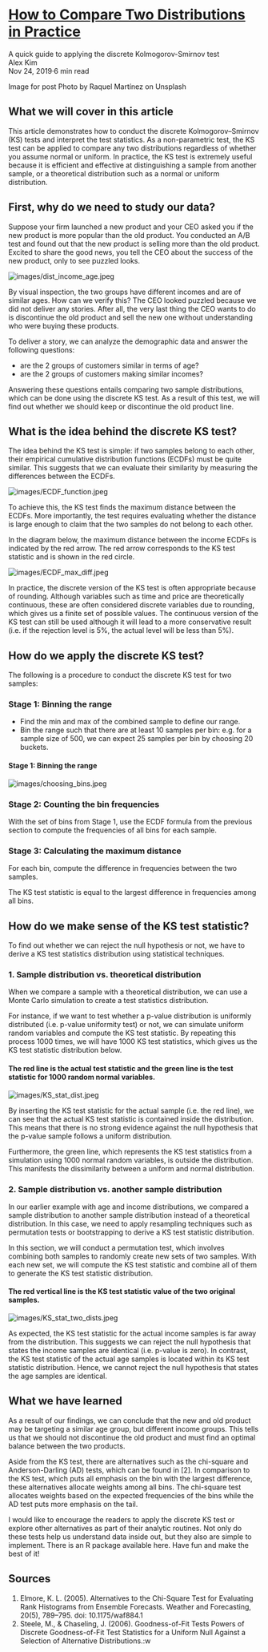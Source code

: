 # [How to Compare Two Distributions in Practice](https://towardsdatascience.com/how-to-compare-two-distributions-in-practice-8c676904a285)
A quick guide to applying the discrete Kolmogorov-Smirnov test    
Alex Kim    
Nov 24, 2019·6 min read    

Image for post
Photo by Raquel Martínez on Unsplash


## What we will cover in this article
This article demonstrates how to conduct the discrete Kolmogorov–Smirnov (KS) tests and interpret the test statistics. As a non-parametric test, the KS test can be applied to compare any two distributions regardless of whether you assume normal or uniform. In practice, the KS test is extremely useful because it is efficient and effective at distinguishing a sample from another sample, or a theoretical distribution such as a normal or uniform distribution.

## First, why do we need to study our data?
Suppose your firm launched a new product and your CEO asked you if the new product is more popular than the old product. You conducted an A/B test and found out that the new product is selling more than the old product. Excited to share the good news, you tell the CEO about the success of the new product, only to see puzzled looks.    

![images/dist_income_age.jpeg](images/dist_income_age.jpeg)    

By visual inspection, the two groups have different incomes and are of similar ages. How can we verify this?
The CEO looked puzzled because we did not deliver any stories. After all, the very last thing the CEO wants to do is discontinue the old product and sell the new one without understanding who were buying these products.

To deliver a story, we can analyze the demographic data and answer the following questions:    
* are the 2 groups of customers similar in terms of age?
* are the 2 groups of customers making similar incomes?

Answering these questions entails comparing two sample distributions, which can be done using the discrete KS test. As a result of this test, we will find out whether we should keep or discontinue the old product line.

## What is the idea behind the discrete KS test?
The idea behind the KS test is simple: if two samples belong to each other, their empirical cumulative distribution functions (ECDFs) must be quite similar. This suggests that we can evaluate their similarity by measuring the differences between the ECDFs.

![images/ECDF_function.jpeg](images/ECDF_function.jpeg)

To achieve this, the KS test finds the maximum distance between the ECDFs. More importantly, the test requires evaluating whether the distance is large enough to claim that the two samples do not belong to each other.

In the diagram below, the maximum distance between the income ECDFs is indicated by the red arrow. The red arrow corresponds to the KS test statistic and is shown in the red circle.

![images/ECDF_max_diff.jpeg](images/ECDF_max_diff.jpeg)

In practice, the discrete version of the KS test is often appropriate because of rounding. Although variables such as time and price are theoretically continuous, these are often considered discrete variables due to rounding, which gives us a finite set of possible values. The continuous version of the KS test can still be used although it will lead to a more conservative result (i.e. if the rejection level is 5%, the actual level will be less than 5%).

## How do we apply the discrete KS test?

The following is a procedure to conduct the discrete KS test for two samples:

### Stage 1: Binning the range
* Find the min and max of the combined sample to define our range.
* Bin the range such that there are at least 10 samples per bin: e.g. for a sample size of 500, we can expect 25 samples per bin by choosing 20 buckets.

#### Stage 1: Binning the range
![images/choosing_bins.jpeg](images/choosing_bins.jpeg)

### Stage 2: Counting the bin frequencies
With the set of bins from Stage 1, use the ECDF formula from the previous section to compute the frequencies of all bins for each sample.

### Stage 3: Calculating the maximum distance

For each bin, compute the difference in frequencies between the two samples.

The KS test statistic is equal to the largest difference in frequencies among all bins.

## How do we make sense of the KS test statistic?

To find out whether we can reject the null hypothesis or not, we have to derive a KS test statistics distribution using statistical techniques.

### 1. Sample distribution vs. theoretical distribution

When we compare a sample with a theoretical distribution, we can use a Monte Carlo simulation to create a test statistics distribution.

For instance, if we want to test whether a p-value distribution is uniformly distributed (i.e. p-value uniformity test) or not, we can simulate uniform random variables and compute the KS test statistic. By repeating this process 1000 times, we will have 1000 KS test statistics, which gives us the KS test statistic distribution below.

#### The red line is the actual test statistic and the green line is the test statistic for 1000 random normal variables.
![images/KS_stat_dist.jpeg](images/KS_stat_dist.jpeg)

By inserting the KS test statistic for the actual sample (i.e. the red line), we can see that the actual KS test statistic is contained inside the distribution. This means that there is no strong evidence against the null hypothesis that the p-value sample follows a uniform distribution.

Furthermore, the green line, which represents the KS test statistics from a simulation using 1000 normal random variables, is outside the distribution. This manifests the dissimilarity between a uniform and normal distribution.

### 2. Sample distribution vs. another sample distribution

In our earlier example with age and income distributions, we compared a sample distribution to another sample distribution instead of a theoretical distribution. In this case, we need to apply resampling techniques such as permutation tests or bootstrapping to derive a KS test statistic distribution.

In this section, we will conduct a permutation test, which involves combining both samples to randomly create new sets of two samples. With each new set, we will compute the KS test statistic and combine all of them to generate the KS test statistic distribution.

#### The red vertical line is the KS test statistic value of the two original samples.
![images/KS_stat_two_dists.jpeg](images/KS_stat_two_dists.jpeg)

As expected, the KS test statistic for the actual income samples is far away from the distribution. This suggests we can reject the null hypothesis that states the income samples are identical (i.e. p-value is zero). In contrast, the KS test statistic of the actual age samples is located within its KS test statistic distribution. Hence, we cannot reject the null hypothesis that states the age samples are identical.

## What we have learned

As a result of our findings, we can conclude that the new and old product may be targeting a similar age group, but different income groups. This tells us that we should not discontinue the old product and must find an optimal balance between the two products.

Aside from the KS test, there are alternatives such as the chi-square and Anderson-Darling (AD) tests, which can be found in [2]. In comparison to the KS test, which puts all emphasis on the bin with the largest difference, these alternatives allocate weights among all bins. The chi-square test allocates weights based on the expected frequencies of the bins while the AD test puts more emphasis on the tail.

I would like to encourage the readers to apply the discrete KS test or explore other alternatives as part of their analytic routines. Not only do these tests help us understand data inside out, but they also are simple to implement. There is an R package available here. Have fun and make the best of it!

## Sources
1. Elmore, K. L. (2005). Alternatives to the Chi-Square Test for Evaluating Rank Histograms from Ensemble Forecasts. Weather and Forecasting, 20(5), 789–795. doi: 10.1175/waf884.1
2. Steele, M., & Chaseling, J. (2006). Goodness-of-Fit Tests Powers of Discrete Goodness-of-Fit Test Statistics for a Uniform Null Against a Selection of Alternative Distributions.:w
